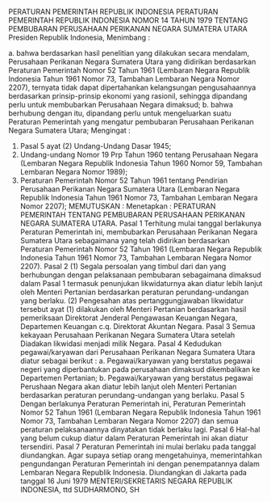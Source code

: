  PERATURAN PEMERINTAH REPUBLIK INDONESIA PERATURAN PEMERINTAH REPUBLIK INDONESIA NOMOR 14 TAHUN 1979 TENTANG PEMBUBARAN PERUSAHAAN PERIKANAN NEGARA SUMATERA UTARA Presiden Republik Indonesia,
Menimbang :

a. bahwa berdasarkan hasil penelitian yang dilakukan secara mendalam, Perusahaan Perikanan Negara Sumatera Utara yang didirikan berdasarkan Peraturan Pemerintah Nomor 52 Tahun 1961 (Lembaran Negara Republik Indonesia Tahun 1961 Nomor 73, Tambahan Lembaran Negara Nomor 2207), ternyata tidak dapat dipertahankan kelangsungan pengusahaannya berdasarkan prinsip-prinsip ekonomi yang rasionil, sehingga dipandang perlu untuk membubarkan Perusahaan Negara dimaksud;
b. bahwa berhubung dengan itu, dipandang perlu untuk mengeluarkan suatu Peraturan Pemerintah yang mengatur pembubaran Perusahaan Perikanan Negara Sumatera Utara;
Mengingat :

1. Pasal 5 ayat (2) Undang-Undang Dasar 1945;
2. Undang-undang Nomor 19 Prp Tahun 1960 tentang Perusahaan Negara (Lembaran Negara Republik Indonesia Tahun 1960 Nomor 59, Tambahan Lembaran Negara Nomor 1989);
3. Peraturan Pemerintah Nomor 52 Tahun 1961 tentang Pendirian Perusahaan Perikanan Negara Sumatera Utara (Lembaran Negara Republik Indonesia Tahun 1961 Nomor 73, Tambahan Lembaran Negara Nomor 2207);
MEMUTUSKAN :
 Menetapkan : PERATURAN PEMERINTAH TENTANG PEMBUBARAN PERUSAHAAN PERIKANAN NEGARA SUMATERA UTARA.
Pasal 1
Terhitung mulai tanggal berlakunya Peraturan Pemerintah ini, membubarkan Perusahaan Perikanan Negara Sumatera Utara sebagaimana yang telah didirikan berdasarkan Peraturan Pemerintah Nomor 52 Tahun 1961 (Lembaran Negara Republik Indonesia Tahun 1961 Nomor 73, Tambahan Lembaran Negara Nomor 2207).
Pasal 2
(1) Segala persoalan yang timbul dari dan yang berhubungan dengan pelaksanaan pembubaran sebagaimana dimaksud dalam Pasal 1 termasuk penunjukan likwidaturnya akan diatur lebih lanjut oleh Menteri Pertanian berdasarkan peraturan perundang-undangan yang berlaku.
(2) Pengesahan atas pertanggungjawaban likwidatur tersebut ayat (1) dilakukan oleh Menteri Pertanian berdasarkan hasil pemeriksaan Direktorat Jenderal Pengawasan Keuangan Negara, Departemen Keuangan c.q. Direktorat Akuntan Negara.
Pasal 3
Semua kekayaan Perusahaan Perikanan Negara Sumatera Utara setelah Diadakan likwidasi menjadi milik Negara.
Pasal 4
Kedudukan pegawai/karyawan dari Perusahaan Perikanan Negara Sumatera Utara diatur sebagai berikut :
a. Pegawai/karyawan yang berstatus pegawai negeri yang diperbantukan pada perusahaan dimaksud dikembalikan ke Departemen Pertanian;
b. Pegawai/karyawan yang berstatus pegawai Perushaan Negara akan diatur lebih lanjut oleh Menteri Pertanian berdasarkan peraturan perundang-undangan yang berlaku.
Pasal 5
Dengan berlakunya Peraturan Pemerintah ini, Peraturan Pemerintah Nomor 52 Tahun 1961 (Lembaran Negara Republik Indonesia Tahun 1961 Nomor 73, Tambahan Lembaran Negara Nomor 2207) dan semua peraturan pelaksanaannya dinyatakan tidak berlaku lagi.
Pasal 6
Hal-hal yang belum cukup diatur dalam Peraturan Pemerintah ini akan diatur tersendiri.
Pasal 7
Peraturan Pemerintah ini mulai berlaku pada tanggal diundangkan. Agar supaya setiap orang mengetahuinya, memerintahkan pengundangan Peraturan Pemerintah ini dengan penempatannya dalam Lembaran Negara Republik Indonesia. Diundangkan di Jakarta pada tanggal 16 Juni 1979 MENTERI/SEKRETARIS NEGARA REPUBLIK INDONESIA, ttd SUDHARMONO, SH